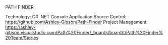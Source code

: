PATH FINDER

Technology: C# .NET Console Application 
Source Control: https://github.com/Ashley-Gibson/Path-Finder
Project Management: https://ashley-gibson.visualstudio.com/Path%20Finder/_boards/board/t/Path%20Finder%20Team/Stories
